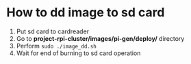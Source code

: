 # How to dd image to sd card
1. Put sd card to cardreader
2. Go to **project-rpi-cluster/images/pi-gen/deploy/** directory
3. Perform ```sudo ./image_dd.sh```
4. Wait for end of burning to sd card operation